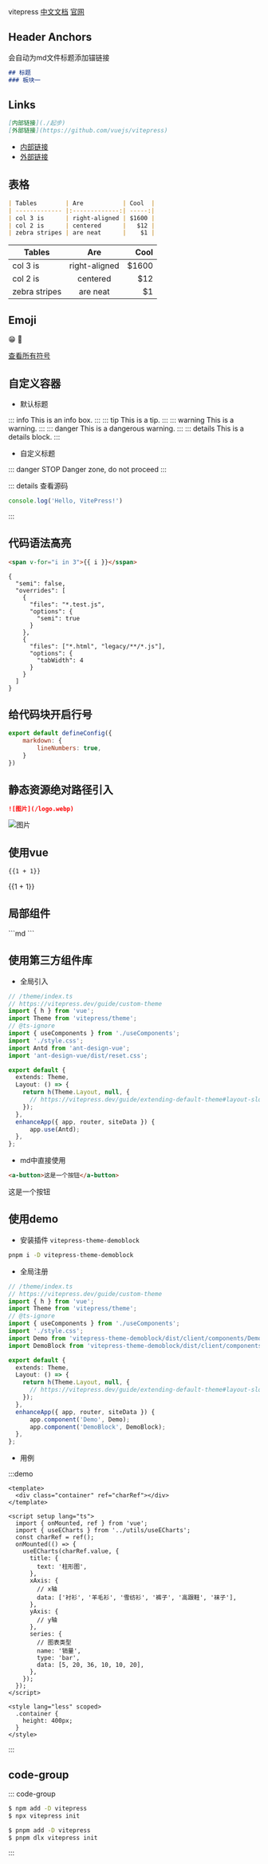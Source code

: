 vitepress [中文文档](https://xxy5.com/vitepress-cn/) [官网](https://vitepress.dev/guide/what-is-vitepress)

## Header Anchors

会自动为md文件标题添加锚链接

```md
## 标题
### 板块一
```

## Links

```md
[内部链接](./起步)
[外部链接](https://github.com/vuejs/vitepress)
```

- [内部链接](./起步)
- [外部链接](https://github.com/vuejs/vitepress)



## 表格

```md
| Tables        | Are           | Cool  |
| ------------- |:-------------:| -----:|
| col 3 is      | right-aligned | $1600 |
| col 2 is      | centered      |   $12 |
| zebra stripes | are neat      |    $1 |
```

| Tables        | Are           | Cool  |
| ------------- |:-------------:| -----:|
| col 3 is      | right-aligned | $1600 |
| col 2 is      | centered      |   $12 |
| zebra stripes | are neat      |    $1 |

## Emoji

😁 :100:

[查看所有符号](https://github.com/markdown-it/markdown-it-emoji/blob/master/lib/data/full.json)


## 自定义容器

- 默认标题

::: info
This is an info box.
:::
::: tip
This is a tip.
:::
::: warning
This is a warning.
:::
::: danger
This is a dangerous warning.
:::
::: details
This is a details block.
:::

- 自定义标题

::: danger STOP
Danger zone, do not proceed
:::

::: details 查看源码
```js
console.log('Hello, VitePress!')
```
:::

## 代码语法高亮

```html
<span v-for="i in 3">{{ i }}</sspan>
```

```json{3}
{
  "semi": false,
  "overrides": [
    {
      "files": "*.test.js",
      "options": {
        "semi": true
      }
    },
    {
      "files": ["*.html", "legacy/**/*.js"],
      "options": {
        "tabWidth": 4
      }
    }
  ]
}
```

## 给代码块开启行号

```js
export default defineConfig({
    markdown: {
        lineNumbers: true,
    }
})
```

## 静态资源绝对路径引入

```md
![图片](/logo.webp)
```
![图片](/logo.webp)

## 使用vue

```md
{{1 + 1}}
```
{{1 + 1}}

## 局部组件
<SvgLoading />
```md
<SvgLoading />
<script setup>
    import SvgLoading from '/components/css/SvgLoading.vue';
</script>
```

## 使用第三方组件库

- 全局引入

```ts
// /theme/index.ts
// https://vitepress.dev/guide/custom-theme
import { h } from 'vue';
import Theme from 'vitepress/theme';
// @ts-ignore
import { useComponents } from './useComponents';
import './style.css';
import Antd from 'ant-design-vue';
import 'ant-design-vue/dist/reset.css';

export default {
  extends: Theme,
  Layout: () => {
    return h(Theme.Layout, null, {
      // https://vitepress.dev/guide/extending-default-theme#layout-slots
    });
  },
  enhanceApp({ app, router, siteData }) {
      app.use(Antd);
  },
};
```

- md中直接使用
```markdown
<a-button>这是一个按钮</a-button>
```
<a-button>这是一个按钮</a-button>

## 使用demo

- 安装插件 `vitepress-theme-demoblock`
```bash
pnpm i -D vitepress-theme-demoblock
```

- 全局注册
```ts
// /theme/index.ts
// https://vitepress.dev/guide/custom-theme
import { h } from 'vue';
import Theme from 'vitepress/theme';
// @ts-ignore
import { useComponents } from './useComponents';
import './style.css';
import Demo from 'vitepress-theme-demoblock/dist/client/components/Demo.vue';
import DemoBlock from 'vitepress-theme-demoblock/dist/client/components/DemoBlock.vue';

export default {
  extends: Theme,
  Layout: () => {
    return h(Theme.Layout, null, {
      // https://vitepress.dev/guide/extending-default-theme#layout-slots
    });
  },
  enhanceApp({ app, router, siteData }) {
      app.component('Demo', Demo);
      app.component('DemoBlock', DemoBlock);
  },
};
```

- 用例

:::demo
```vue
<template>
  <div class="container" ref="charRef"></div>
</template>

<script setup lang="ts">
  import { onMounted, ref } from 'vue';
  import { useECharts } from '../utils/useECharts';
  const charRef = ref();
  onMounted(() => {
    useECharts(charRef.value, {
      title: {
        text: '柱形图',
      },
      xAxis: {
        // x轴
        data: ['衬衫', '羊毛衫', '雪纺衫', '裤子', '高跟鞋', '袜子'],
      },
      yAxis: {
        // y轴
      },
      series: {
        // 图表类型
        name: '销量',
        type: 'bar',
        data: [5, 20, 36, 10, 10, 20],
      },
    });
  });
</script>

<style lang="less" scoped>
  .container {
    height: 400px;
  }
</style>
```
:::

## code-group

::: code-group
```sh [npm]
$ npm add -D vitepress
$ npx vitepress init
```
```sh [pnpm]
$ pnpm add -D vitepress
$ pnpm dlx vitepress init
```
:::

<git-talk />

<script setup>
import {ref} from "vue"; 
import SvgLoading from '/components/css/SvgLoading.vue';
</script>
